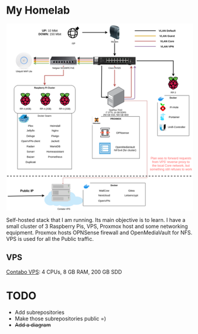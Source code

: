 # My Homelab

![Diagram homelab](https://github.com/kibk/homelab/blob/master/diagram-drawio.png?raw=true)

Self-hosted stack that I am running. Its main objective is to learn. I have a small cluster of 3 Raspberry Pis, VPS, Proxmox host and some networking equipment. Proxmox hosts OPNSense firewall and OpenMediaVault for NFS. VPS is used for all the Public traffic.

## VPS 

[Contabo VPS](https://contabo.com/?show=configurator&vserver_id=221): 4 CPUs, 8 GB RAM, 200 GB SDD

# TODO
- Add subrepositories
- Make those subrepositories public =)
- ~~Add a diagram~~
